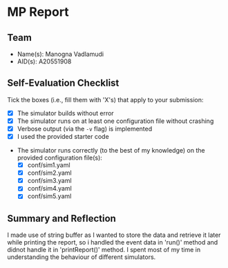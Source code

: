 # MP Report

## Team

- Name(s): Manogna Vadlamudi
- AID(s): A20551908

## Self-Evaluation Checklist

Tick the boxes (i.e., fill them with 'X's) that apply to your submission:

- [X] The simulator builds without error
- [X] The simulator runs on at least one configuration file without crashing
- [X] Verbose output (via the `-v` flag) is implemented
- [X] I used the provided starter code
- The simulator runs correctly (to the best of my knowledge) on the provided configuration file(s):
  - [X] conf/sim1.yaml
  - [X] conf/sim2.yaml
  - [X] conf/sim3.yaml
  - [X] conf/sim4.yaml
  - [X] conf/sim5.yaml

## Summary and Reflection
I made use of string buffer as I wanted to store the data and retrieve it later while printing the report, so i handled the event data in 'run()' method and didnot handle it in 'printReport()' method.
I spent most of my time in understanding the behaviour of different simulators.